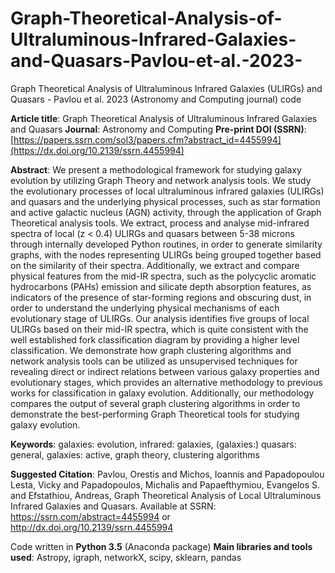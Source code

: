 # Graph-Theoretical-Analysis-of-Ultraluminous-Infrared-Galaxies-and-Quasars-Pavlou-et-al.-2023-
Graph Theoretical Analysis of Ultraluminous Infrared Galaxies (ULIRGs) and Quasars - Pavlou et al. 2023 (Astronomy and Computing journal) code

**Article title**: Graph Theoretical Analysis of Ultraluminous Infrared Galaxies and Quasars
**Journal**: Astronomy and Computing
**Pre-print DOI (SSRN)**: [https://papers.ssrn.com/sol3/papers.cfm?abstract_id=4455994](https://dx.doi.org/10.2139/ssrn.4455994)


**Abstract**:
We present a methodological framework for studying galaxy evolution by utilizing Graph Theory and network analysis tools. We study the evolutionary processes of local ultraluminous infrared galaxies (ULIRGs) and quasars and the underlying physical processes, such as star formation and active galactic nucleus (AGN) activity, through the application of Graph Theoretical analysis tools. We extract, process and analyse mid-infrared spectra of local (z < 0.4) ULIRGs and quasars between 5-38 microns through internally developed Python routines, in order to generate similarity graphs, with the nodes representing ULIRGs being grouped together based on the similarity of their spectra. Additionally, we extract and compare physical features from the mid-IR spectra, such as the polycyclic aromatic hydrocarbons (PAHs) emission and silicate depth absorption features, as indicators of the presence of star-forming regions and obscuring dust, in order to understand the underlying physical mechanisms of each evolutionary stage of ULIRGs. Our analysis identifies five groups of local ULIRGs based on their mid-IR spectra, which is quite consistent with the well established fork classification diagram by providing a higher level classification. We demonstrate how graph clustering algorithms and network analysis tools can be utilized as unsupervised techniques for revealing direct or indirect relations between various galaxy properties and evolutionary stages, which provides an alternative methodology to previous works for classification in galaxy evolution. Additionally, our methodology compares the output of several graph clustering algorithms in order to demonstrate the best-performing Graph Theoretical tools for studying galaxy evolution.

**Keywords**: galaxies: evolution, infrared: galaxies, (galaxies:) quasars: general, galaxies: active, graph theory, clustering algorithms

**Suggested Citation**:
Pavlou, Orestis and Michos, Ioannis and Papadopoulou Lesta, Vicky and Papadopoulos, Michalis and Papaefthymiou, Evangelos S. and Efstathiou, Andreas, Graph Theoretical Analysis of Local Ultraluminous Infrared Galaxies and Quasars. Available at SSRN: https://ssrn.com/abstract=4455994 or http://dx.doi.org/10.2139/ssrn.4455994

Code written in **Python 3.5** (Anaconda package)
**Main libraries and tools used**: Astropy, igraph, networkX, scipy, sklearn, pandas
